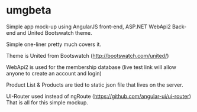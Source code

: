 # umgbeta
Simple app mock-up using AngularJS front-end, ASP.NET WebApi2 Back-end and United Bootswatch theme.

Simple one-liner pretty much covers it.

Theme is United from Bootswatch (http://bootswatch.com/united/)

WebApi2 is used for the membership database (live test link will allow anyone to create an account and login)

Product List & Products are tied to static json file that lives on the server.

UI-Router used instead of ngRoute (https://github.com/angular-ui/ui-router)
That is all for this simple mockup.
